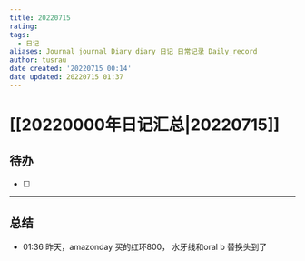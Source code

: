 ```yaml
---
title: 20220715
rating:
tags:
  - 日记
aliases: Journal journal Diary diary 日记 日常记录 Daily_record
author: tusrau
date created: '20220715 00:14'
date updated: 20220715 01:37
---
```


# [[20220000年日记汇总|20220715]]

## 待办

- [ ]

---

## 总结

- 01:36 昨天，amazonday 买的红环800， 水牙线和oral b 替换头到了
